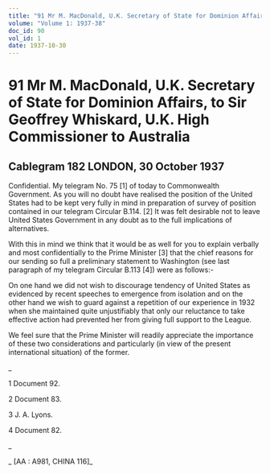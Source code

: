 ```yaml
---
title: "91 Mr M. MacDonald, U.K. Secretary of State for Dominion Affairs, to Sir Geoffrey Whiskard, U.K. High Commissioner to Australia"
volume: "Volume 1: 1937-38"
doc_id: 90
vol_id: 1
date: 1937-10-30
---
```


# 91 Mr M. MacDonald, U.K. Secretary of State for Dominion Affairs, to Sir Geoffrey Whiskard, U.K. High Commissioner to Australia

## Cablegram 182 LONDON, 30 October 1937

Confidential. My telegram No. 75 [1] of today to Commonwealth Government. As you will no doubt have realised the position of the United States had to be kept very fully in mind in preparation of survey of position contained in our telegram Circular B.114. [2] It was felt desirable not to leave United States Government in any doubt as to the full implications of alternatives.

With this in mind we think that it would be as well for you to explain verbally and most confidentially to the Prime Minister [3] that the chief reasons for our sending so full a preliminary statement to Washington (see last paragraph of my telegram Circular B.113 [4]) were as follows:-

On one hand we did not wish to discourage tendency of United States as evidenced by recent speeches to emergence from isolation and on the other hand we wish to guard against a repetition of our experience in 1932 when she maintained quite unjustifiably that only our reluctance to take effective action had prevented her from giving full support to the League.

We feel sure that the Prime Minister will readily appreciate the importance of these two considerations and particularly (in view of the present international situation) of the former.

_

1 Document 92.

2 Document 83.

3 J. A. Lyons.

4 Document 82.

_

_ [AA : A981, CHINA 116]_
